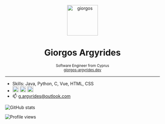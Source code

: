 <div align="center">
  <img src="https://avatars2.githubusercontent.com/u/59102508?s=460&amp;u=a71bd18a2892ec1e51640dd69da54e4fa828db68&amp;v=4" alt="giorgos" width="100">
 <br>
  <h1>Giorgos Argyrides</h1>
  <sub>
    Software Engineer from Cyprus
    <br>
    <a href="https://giorgos-argyrides.dev">giorgos-argyrides.dev</a>   
  </sub>
</div>

---

- Skills: Java, Python, C, Vue, HTML, CSS
- [<img src='https://cdn.jsdelivr.net/npm/simple-icons@3.0.1/icons/github.svg' alt='github' height='20'>](https://github.com/Giorgos-Arg)  [<img src='https://cdn.jsdelivr.net/npm/simple-icons@3.0.1/icons/linkedin.svg' alt='linkedin' height='20'>](https://www.linkedin.com/in/giorgosargyrides)  [<img src='https://cdn.jsdelivr.net/npm/simple-icons@3.0.1/icons/twitter.svg' alt='twitter' height='20'>](https://twitter.com/GArgyrides)
- 📫 g.argyrides@outlook.com 



![GitHub stats](https://github-readme-stats.vercel.app/api?username=Giorgos-Arg&show_icons=true)  

![Profile views](https://gpvc.arturio.dev/Giorgos-Arg)  
